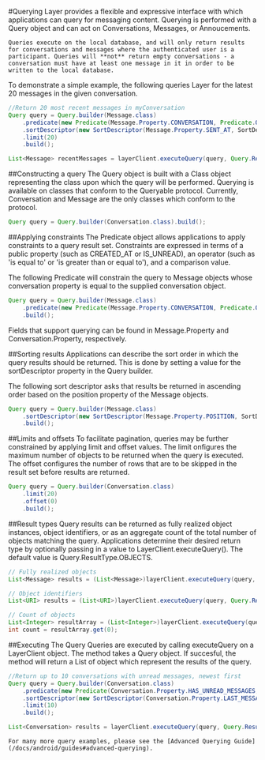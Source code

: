 #Querying
Layer provides a flexible and expressive interface with which applications can query for messaging content. Querying is performed with a Query object and can act on Conversations, Messages, or Annoucements.

```emphasis
Queries execute on the local database, and will only return results for conversations and messages where the authenticated user is a participant. Queries will **not** return empty conversations - a conversation must have at least one message in it in order to be written to the local database. 
```

To demonstrate a simple example, the following queries Layer for the latest 20 messages in the given conversation.

```java
//Return 20 most recent messages in myConversation
Query query = Query.builder(Message.class)
    .predicate(new Predicate(Message.Property.CONVERSATION, Predicate.Operator.EQUAL_TO, myConversation))
    .sortDescriptor(new SortDescriptor(Message.Property.SENT_AT, SortDescriptor.Order.DESCENDING))
    .limit(20)
    .build();

List<Message> recentMessages = layerClient.executeQuery(query, Query.ResultType.OBJECTS);
```

##Constructing a query
The Query object is built with a Class object representing the class upon which the query will be performed. Querying is available on classes that conform to the Queryable protocol. Currently, Conversation and Message are the only classes which conform to the protocol.

```java
Query query = Query.builder(Conversation.class).build();
```

##Applying constraints
The Predicate object allows applications to apply constraints to a query result set. Constraints are expressed in terms of a public property (such as CREATED_AT or IS_UNREAD), an operator (such as 'is equal to' or 'is greater than or equal to'), and a comparison value.

The following Predicate will constrain the query to Message objects whose conversation property is equal to the supplied conversation object.

```java
Query query = Query.builder(Message.class)
    .predicate(new Predicate(Message.Property.CONVERSATION, Predicate.Operator.EQUAL_TO, myConversation))
    .build();
```

Fields that support querying can be found in Message.Property and Conversation.Property, respectively.

##Sorting results
Applications can describe the sort order in which the query results should be returned. This is done by setting a value for the sortDescriptor property in the Query builder.

The following sort descriptor asks that results be returned in ascending order based on the position property of the Message objects.

```java
Query query = Query.builder(Message.class)
    .sortDescriptor(new SortDescriptor(Message.Property.POSITION, SortDescriptor.Order.ASCENDING))
    .build();
```

##Limits and offsets
To facilitate pagination, queries may be further constrained by applying limit and offset values. The limit onfigures the maximum number of objects to be returned when the query is executed. The offset configures the number of rows that are to be skipped in the result set before results are returned.

```java
Query query = Query.builder(Conversation.class)
    .limit(20)
    .offset(0)
    .build();
```

##Result types
Query results can be returned as fully realized object instances, object identifiers, or as an aggregate count of the total number of objects matching the query. Applications determine their desired return type by optionally passing in a value to LayerClient.executeQuery(). The default value is Query.ResultType.OBJECTS.

```java
// Fully realized objects
List<Message> results = (List<Message>)layerClient.executeQuery(query, Query.ResultType.OBJECTS);

// Object identifiers
List<URI> results = (List<URI>)layerClient.executeQuery(query, Query.ResultType.IDENTIFIERS);

// Count of objects
List<Integer> resultArray = (List<Integer>)layerClient.executeQuery(query, Query.ResultType.COUNT);
int count = resultArray.get(0);
```


##Executing The Query
Queries are executed by calling executeQuery on a LayerClient object. The method takes a Query object. If succesful, the method will return a List of object which represent the results of the query.

```java
//Return up to 10 conversations with unread messages, newest first
Query query = Query.builder(Conversation.class)
    .predicate(new Predicate(Conversation.Property.HAS_UNREAD_MESSAGES, Predicate.Operator.EQUAL_TO, true))
    .sortDescriptor(new SortDescriptor(Conversation.Property.LAST_MESSAGE_RECEIVED_AT, SortDescriptor.Order.DESCENDING))
    .limit(10)
    .build();

List<Conversation> results = layerClient.executeQuery(query, Query.ResultType.OBJECTS);
```

```emphasis
For many more query examples, please see the [Advanced Querying Guide](/docs/android/guides#advanced-querying).
```